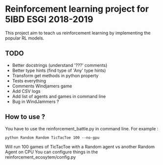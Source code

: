 # Reinforcement learning project for 5IBD ESGI 2018-2019

This project aim to teach us reinforcement learning by implementing the popular RL models.

## TODO
- Better docstrings (understand '???' comments)
- Better type hints (find type of 'Any' type hints)
- Transform get methods in python property
- Tests everything
- Comments Windjamers game
- Add CSV logs
- Add list of agents and games in command line
- Bug in WindJammers ?

## How to use ?

You have to use the reinforcement_battle.py in command line.
For example :
    
    python Random Random TicTacToe 100 --no-gpu

Will run 100 games of TicTacToe with a Random agent vs another Random Agent on CPU
You can configure things in the reinforcement_ecosytem/config.py
